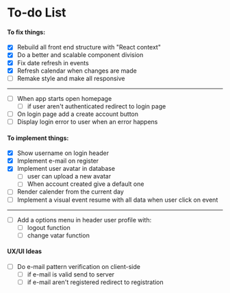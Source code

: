 # To-do List

#### To fix things:

- [x] Rebuild all front end structure with "React context"
- [x] Do a better and scalable component division
- [x] Fix date refresh in events
- [x] Refresh calendar when changes are made
- [ ] Remake style and make all responsive

---

- [ ] When app starts open homepage
  - [ ] if user aren't authenticated redirect to login page
- [ ] On login page add a create account button
- [ ] Display login error to user when an error happens

#### To implement things:

- [x] Show username on login header
- [x] Implement e-mail on register
- [x] Implement user avatar in database
  - [ ] user can upload a new avatar
  - [ ] When account created give a default one
- [ ] Render calender from the current day
- [ ] Implement a visual event resume with all data when user click on event

---

- [ ] Add a options menu in header user profile with:
  - [ ] logout function
  - [ ] change vatar function

#### UX/UI Ideas

- [ ] Do e-mail pattern verification on client-side
  - [ ] if e-mail is valid send to server
  - [ ] if e-mail aren't registered redirect to registration
